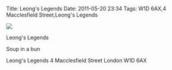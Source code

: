 Title: Leong's Legends
Date: 2011-05-20 23:34
Tags: W1D 6AX,4 Macclesfield Street,Leong's Legends


![](/images/P1000881.jpg)

Leong's Legends
 
Soup in a bun
 

Leong's Legends
4 Macclesfield Street
London
W1D 6AX
